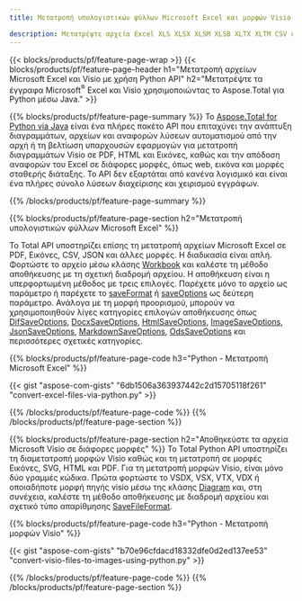 ```yaml
---
title: Μετατροπή υπολογιστικών φύλλων Microsoft Excel και μορφών Visio μέσω Python 

description: Μετατρέψτε αρχεία Excel XLS XLSX XLSM XLSB XLTX XLTM CSV και άλλα, καθώς και Μορφές Visio VSDX VSX VTX VDX VSSX VSTX VSDM VSSM VSTM κ.λπ. λίγες μόνο γραμμές κώδικα Python.
---
```


{{< blocks/products/pf/feature-page-wrap >}}
{{< blocks/products/pf/feature-page-header h1="Μετατροπή αρχείων Microsoft Excel και Visio με χρήση Python API" h2="Μετατρέψτε τα έγγραφα Microsoft<sup>&reg;</sup> Excel και Visio χρησιμοποιώντας το Aspose.Total για Python μέσω Java." >}}

{{% blocks/products/pf/feature-page-summary %}}
Το [Aspose.Total for Python via Java](https://products.aspose.com/total/python-java/) είναι ένα πλήρες πακέτο API που επιταχύνει την ανάπτυξη διαγραμμάτων, αρχείων και αναφορών λύσεων αυτοματισμού από την αρχή ή τη βελτίωση υπαρχουσών εφαρμογών για μετατροπή διαγραμμάτων Visio σε PDF, HTML και Εικόνες, καθώς και την απόδοση αναφορών του Excel σε διάφορες μορφές, όπως web, εικόνα και μορφές σταθερής διάταξης. Το API δεν εξαρτάται από κανένα λογισμικό και είναι ένα πλήρες σύνολο λύσεων διαχείρισης και χειρισμού εγγράφων.

{{% /blocks/products/pf/feature-page-summary  %}}

{{% blocks/products/pf/feature-page-section  h2="Μετατροπή υπολογιστικών φύλλων Microsoft Excel" %}}

Το Total API υποστηρίζει επίσης τη μετατροπή αρχείων Microsoft Excel σε PDF, Εικόνες, CSV, JSON και άλλες μορφές. Η διαδικασία είναι απλή. Φορτώστε το αρχείο μέσω κλάσης [Workbook](https://reference.aspose.com/cells/python-java/asposecells.api/Workbook) και καλέστε τη μέθοδο αποθήκευσης με τη σχετική διαδρομή αρχείου. Η αποθήκευση είναι η υπερφορτωμένη μέθοδος με τρεις επιλογές. Παρέχετε μόνο το αρχείο ως παράμετρο ή παρέχετε το [saveFormat](https://reference.aspose.com/cells/python-java/asposecells.api/SaveFormat) ή [saveOptions](https://reference.aspose.com/cells/python-java/asposecells.api/SaveOptions) ως δεύτερη παράμετρο. Ανάλογα με τη μορφή προορισμού, μπορούν να χρησιμοποιηθούν λίγες κατηγορίες επιλογών αποθήκευσης όπως [DifSaveOptions](https://reference.aspose.com/cells/python-java/asposecells.api/DifSaveOptions), [DocxSaveOptions](https://reference.aspose.com/cells/python-java/asposecells.api/DocxSaveOptions), [HtmlSaveOptions](https://reference.aspose.com/cells/python-java/asposecells.api/HtmlSaveOptions), [ImageSaveOptions](https://reference.aspose.com/cells/python-java/asposecells.api/ImageSaveOptions), [JsonSaveOptions](https://reference.aspose.com/cells/python-java/asposecells.api/JsonSaveOptions), [MarkdownSaveOptions](https://reference.aspose.com/cells/python-java/asposecells.api/MarkdownSaveOptions), [OdsSaveOptions](https://reference.aspose.com/cells/python-java/asposecells.api/OdsSaveOptions) και περισσότερες σχετικές κατηγορίες.

{{% blocks/products/pf/feature-page-code h3="Python - Μετατροπή Microsoft Excel" %}}

{{< gist "aspose-com-gists" "6db1506a363937442c2d15705118f261" "convert-excel-files-via-python.py" >}}

{{% /blocks/products/pf/feature-page-code  %}}
{{% /blocks/products/pf/feature-page-section %}}

{{% blocks/products/pf/feature-page-section  h2="Αποθηκεύστε τα αρχεία Microsoft Visio σε διάφορες μορφές" %}}
Το Total Python API υποστηρίζει τη διαμετατροπή μορφών Visio καθώς και τη μετατροπή σε μορφές Εικόνες, SVG, HTML και PDF. Για τη μετατροπή μορφών Visio, είναι μόνο δύο γραμμές κώδικα. Πρώτα φορτώστε το VSDX, VSX, VTX, VDX ή οποιαδήποτε μορφή πηγής visio μέσω της κλάσης [Diagram](https://reference.aspose.com/diagram/python-java/asposediagram.api/Diagram) και, στη συνέχεια, καλέστε τη μέθοδο αποθήκευσης με διαδρομή αρχείου και σχετικό τύπο απαρίθμησης [SaveFileFormat](https://reference.aspose.com/diagram/python-java/asposediagram.api/SaveFileFormat).  

{{% blocks/products/pf/feature-page-code h3="Python - Μετατροπή μορφών Visio" %}}

{{< gist "aspose-com-gists" "b70e96cfdacd18332dfe0d2ed137ee53" "convert-visio-files-to-images-using-python.py" >}}

{{% /blocks/products/pf/feature-page-code  %}}
{{% /blocks/products/pf/feature-page-section %}}